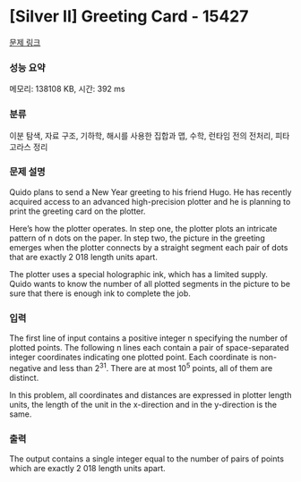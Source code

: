 # [Silver II] Greeting Card - 15427 

[문제 링크](https://www.acmicpc.net/problem/15427) 

### 성능 요약

메모리: 138108 KB, 시간: 392 ms

### 분류

이분 탐색, 자료 구조, 기하학, 해시를 사용한 집합과 맵, 수학, 런타임 전의 전처리, 피타고라스 정리

### 문제 설명

<p>Quido plans to send a New Year greeting to his friend Hugo. He has recently acquired access to an advanced high-precision plotter and he is planning to print the greeting card on the plotter.</p>

<p>Here’s how the plotter operates. In step one, the plotter plots an intricate pattern of n dots on the paper. In step two, the picture in the greeting emerges when the plotter connects by a straight segment each pair of dots that are exactly 2 018 length units apart.</p>

<p>The plotter uses a special holographic ink, which has a limited supply. Quido wants to know the number of all plotted segments in the picture to be sure that there is enough ink to complete the job.</p>

### 입력 

 <p>The first line of input contains a positive integer n specifying the number of plotted points. The following n lines each contain a pair of space-separated integer coordinates indicating one plotted point. Each coordinate is non-negative and less than 2<sup>31</sup>. There are at most 10<sup>5</sup> points, all of them are distinct.</p>

<p>In this problem, all coordinates and distances are expressed in plotter length units, the length of the unit in the x-direction and in the y-direction is the same.</p>

### 출력 

 <p>The output contains a single integer equal to the number of pairs of points which are exactly 2 018 length units apart.</p>

